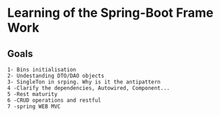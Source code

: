 # Learning of the Spring-Boot Frame Work

## Goals
    1- Bins initialisation
    2- Undestanding DTO/DAO objects
    3- SingleTon in srping. Why is it the antipattern
    4 -Clarify the dependencies, Autowired, Component...
    5 -Rest maturity 
    6 -CRUD operations and restful
    7 -spring WEB MVC



